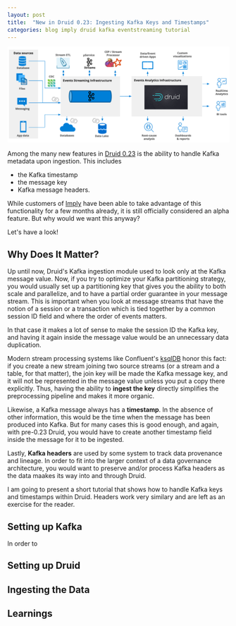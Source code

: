 ```yaml
---
layout: post
title:  "New in Druid 0.23: Ingesting Kafka Keys and Timestamps"
categories: blog imply druid kafka eventstreaming tutorial
---
```


![Streaming analytics architecture](/assets/2021-10-19-0-architecture.png)

Among the many new features in [Druid 0.23](https://github.com/apache/druid/releases/tag/druid-0.23.0) is the ability to handle Kafka metadata upon ingestion. This includes

- the Kafka timestamp
- the message key
- Kafka message headers.

While customers of [Imply](https://imply.io/) have been able to take advantage of this functionality for a few months already, it is still officially considered an alpha feature. But why would we want this anyway? 

Let's have a look!

## Why Does It Matter?

Up until now, Druid's Kafka ingestion module used to look only at the Kafka message value. Now, if you try to optimize your Kafka partitioning strategy, you would usually set up a partitioning key that gives you the ability to both scale and parallelize, and to have a partial order guarantee in your message stream. This is important when you look at message streams that have the notion of a session or a transaction which is tied together by a common session ID field and where the order of events matters.

In that case it makes a lot of sense to make the session ID the Kafka key, and having it again inside the message value would be an unnecessary data duplication.

Modern stream processing systems like Confluent's [ksqlDB](https://ksqldb.io/) honor this fact: if you create a new stream joining two source streams (or a stream and a table, for that matter), the join key will be made the Kafka message key, and it will not be represented in the message value unless you put a copy there explicitly. Thus, having the ability to **ingest the key** directly simplifies the preprocessing pipeline and makes it more organic.

Likewise, a Kafka message always has a **timestamp**. In the absence of other information, this would be the time when the message has been produced into Kafka. But for many cases this is good enough, and again, with pre-0.23 Druid, you would have to create another timestamp field inside the message for it to be ingested.

Lastly, **Kafka headers** are used by some system to track data provenance and lineage. In order to fit into the larger context of a data governance architecture, you would want to preserve and/or process Kafka headers as the data maakes its way into and through Druid.

I am going to present a short tutorial that shows how to handle Kafka keys and timestamps within Druid. Headers work very similary and are left as an exercise for the reader.

## Setting up Kafka

In order to 

## Setting up Druid

## Ingesting the Data

## Learnings
